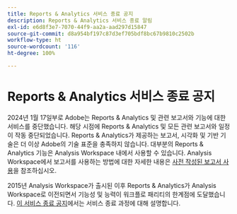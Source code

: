 ```yaml
---
title: Reports & Analytics 서비스 종료 공지
description: Reports & Analytics 서비스 종료 알림
exl-id: e6d8f3e7-7070-44f9-aa2a-aad297d15847
source-git-commit: d8a954bf197c87d3ef705bdf8bc67b9810c2502b
workflow-type: ht
source-wordcount: '116'
ht-degree: 100%

---
```


# Reports &amp; Analytics 서비스 종료 공지

2024년 1월 17일부로 Adobe는 Reports &amp; Analytics 및 관련 보고서와 기능에 대한 서비스를 중단했습니다. 해당 시점에 Reports &amp; Analytics 및 모든 관련 보고서와 일정이 작동 중단되었습니다. Reports &amp; Analytics가 제공하는 보고서, 시각화 및 기반 기술은 더 이상 Adobe의 기술 표준을 충족하지 않습니다. 대부분의 Reports &amp; Analytics 기능은 Analysis Workspace 내에서 사용할 수 있습니다. Analysis Workspace에서 보고서를 사용하는 방법에 대한 자세한 내용은 [사전 작성된 보고서 사용](https://experienceleague.adobe.com/docs/analytics/analyze/analysis-workspace/reports/use-reports.html)을 참조하십시오.

2015년 Analysis Workspace가 출시된 이후 Reports &amp; Analytics가 Analysis Workspace로 이전되면서 기능성 및 능력이 워크플로 패리티의 한계점에 도달했습니다. [이 서비스 종료 공지](https://new.express.adobe.com/webpage/WFCyq7w8kijmB?)에서는 서비스 종료 과정에 대해 설명합니다.
